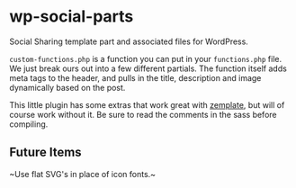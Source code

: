 wp-social-parts
===============

Social Sharing template part and associated files for WordPress.

```custom-functions.php``` is a function you can put in your ```functions.php``` file. We just break ours out into a few different partials. The function itself adds meta tags to the header, and pulls in the title, description and image dynamically based on the post.

This little plugin has some extras that work great with [zemplate](https://github.com/zenman/zemplate), but will of course work without it. Be sure to read the comments in the sass before compiling.

Future Items
------------
~Use flat SVG's in place of icon fonts.~
